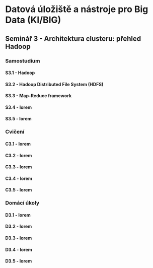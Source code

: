 # Datová úložiště a nástroje pro Big Data (KI/BIG)

## Seminář 3 - Architektura clusteru: přehled Hadoop

### Samostudium

#### S3.1 - Hadoop

#### S3.2 - Hadoop Distributed File System (HDFS)

#### S3.3 - Map-Reduce framework

#### S3.4 - lorem

#### S3.5 - lorem

### Cvičení

#### C3.1 - lorem

#### C3.2 - lorem

#### C3.3 - lorem

#### C3.4 - lorem

#### C3.5 - lorem

### Domácí úkoly

#### D3.1 - lorem

#### D3.2 - lorem

#### D3.3 - lorem

#### D3.4 - lorem

#### D3.5 - lorem

